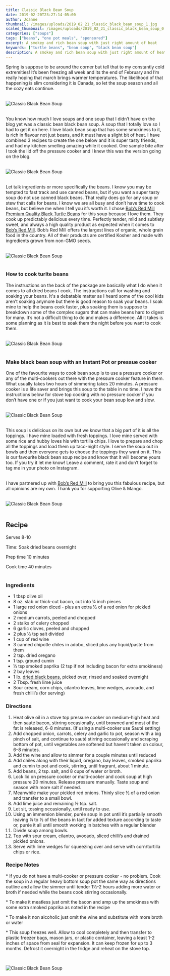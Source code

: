 ```yaml
---
title: Classic Black Bean Soup
date: 2019-02-20T23:27:14-05:00
author: Joanne
thumbnail: /images/uploads/2019_02_21_classic_black_bean_soup_1.jpg
scaled_thumbnail: /images/uploads/2019_02_21_classic_black_bean_soup_0.jpg
categories: ["soups"]
tags: ["beans", "one pot meals", "sponsored"]
excerpt: A smokey and rich bean soup with just right amount of heat
keywords: ["turtle beans", "bean soup", "black bean soup"]
description: A smokey and rich bean soup with just right amount of heat. THis bean soup is similar to Mexican black bean soup.
---
```


Spring is suppose to be around the corner but tell that to my constantly cold extremities! It’s been freezing all week and its the end of February and I’m really hoping that march brings warmer temperatures. The likelihood of that happening is slim considering it is Canada, so let the soup season and all the cozy eats continue.
</br>
</br>

![Classic Black Bean Soup](/images/uploads/2019_02_21_classic_black_bean_soup_2.jpg)
</br>
</br> 

You know how much I love soups and one soup that I didn’t have on the blog yet was a classic bean black bean soup. A soup that I totally love so I had to get it on here. I love black bean soup that has some smokiness to it, is rich in flavour not just beans, and it must have a slight bit of heat. I have combined 3 recipes to create the one below and it is super tasty friends, and had my kitchen smelling amazing while it cooked. One sample bite after I took the lid off the pressure cooker and I knew this was the version going on the blog.
</br>
</br>

![Classic Black Bean Soup](/images/uploads/2019_02_21_classic_black_bean_soup_3.jpg)
</br>
</br>

Let talk ingredients or more specifically the beans. I know you may be tempted to fast track and use canned beans, but if you want a super tasty soup do not use canned black beans. That really does go for any soup or stew that calls for beans. I know we are all busy and don’t have time to cook beans, but believe me when I tell you it’s worth it. I chose <span class="highlight"><a rel="nofollow" href="https://www.bobsredmill.com/black-turtle-beans.html"> Bob’s Red Mill Premium Quality Black Turtle Beans</a></span> for this soup because I love them. They cook up predictably delicious every time. Perfectly tender, mild and subtlety sweet, and  always a high quality product as expected when it comes to <span class="highlight"><a rel="nofollow" href="https://www.bobsredmill.com/?utm_source=TheOliveAndMango&utm_medium=influencer&utm_campaign=bobsredmill">Bob’s Red Mill</a></span>. Bob’s Red Mill offers the largest lines of organic, whole grain food in the country. All of their products are certified Kosher and made with ingredients grown from non-GMO seeds.
</br>
</br>

![Classic Black Bean Soup](/images/uploads/2019_02_21_classic_black_bean_soup_4.jpg)
</br>
</br>

### How to cook turlte beans 
The instructions on the back of the package are basically what I do when it comes to all dried beans I cook. The instructions call for washing and soaking your beans. It's a debatable matter as I heard some of the cool kids aren’t soaking anymore but there is good reason to soak your beans. I soak mine to help the beans cook faster, plus soaking them is suppose to breakdown some of the complex sugars that can make beans hard to digest for many. It’s not a difficult thing to do and makes a difference. All it takes is some planning as it is best to soak them the night before you want to cook them.
</br>
</br>

![Classic Black Bean Soup](/images/uploads/2019_02_21_classic_black_bean_soup_5.jpg)
</br>
</br>

### Make black bean soup with an Instant Pot or pressue cooker
One of the favourite ways to cook bean soup is to use a pressure cooker or any of the multi-cookers out there with the pressure cooker feature in them. What usually takes two hours of simmering takes 20 minutes.  A pressure cooker is a life saver and brings this soup to the table in no time. I have the instructions below for stove top cooking with no pressure cooker if you don’t have one or if you just want to cook your bean soup low and slow.
</br>
</br>

![Classic Black Bean Soup](/images/uploads/2019_02_21_classic_black_bean_soup_6.jpg)
</br>
</br>

This soup is delicious on its own but we know that a big part of it is all the toppings. I have mine loaded with fresh toppings. I love mine served with some rice and hubby loves his with tortilla chips. I love to prepare and chop all the toppings and load them up taco-night style. I serve the soup out in bowls and then everyone gets to choose the toppings they want on it. This is our favourite black bean soup recipe and know that it will become yours too. If you try it let me know! Leave a comment, rate it and don’t forget to tag me in your photo on Instagram.
</br>
</br>

I have partnered up with <span class="highlight"><a rel="nofollow" href="https://www.bobsredmill.com/?utm_source=TheOliveAndMango&utm_medium=influencer&utm_campaign=bobsredmill">Bob’s Red Mill</a></span> to bring you this fabulous recipe, but all opinions are my own. Thank you for supporting Olive & Mango.
</br>
</br>

![Classic Black Bean Soup](/images/uploads/2019_02_21_classic_black_bean_soup_7.jpg)
</br>
</br>

## Recipe
Serves 8-10  

Time: Soak dried beans overnight  

Prep time 10 minutes  

Cook time 40 minutes
</br>
</br>

### Ingredients

* <span itemprop="ingredients"> 1 tbsp olive oil </span>
* <span itemprop="ingredients"> 8 oz. slab or thick-cut bacon, cut into ¼ inch pieces</span>
* <span itemprop="ingredients"> 1 large red onion diced - plus an extra &frac12; of a red onion for pickled onions </span>
* <span itemprop="ingredients"> 2 medium carrots, peeled and chopped</span>
* <span itemprop="ingredients"> 2 stalks of celery chopped </span>
* <span itemprop="ingredients"> 6 garlic cloves, peeled and chopped </span>
* <span itemprop="ingredients"> 2 plus &frac12; tsp salt divided </span>
* <span itemprop="ingredients"> 1 cup of red wine</span>
* <span itemprop="ingredients"> 3 canned chipotle chiles in adobo, sliced plus any liquid/paste from them </span>
* <span itemprop="ingredients"> 2 tsp. dried oregano</span>
* <span itemprop="ingredients"> 1 tsp. ground cumin</span>
* <span itemprop="ingredients"> &frac12; tsp smoked paprika (2 tsp if not including bacon for extra smokiness) </span>
* <span itemprop="ingredients"> 2 bay leaves </span>
* <span itemprop="ingredients"> 1 lb. <span class="highlight"><a rel="nofollow" href="https://www.bobsredmill.com/black-turtle-beans.html">dried black beans</a></span>, picked over, rinsed and soaked overnight </span>
* <span itemprop="ingredients"> 2 Tbsp. fresh lime juice</span>
* <span itemprop="ingredients"> Sour cream, corn chips, cilantro leaves, lime wedges, avocado, and fresh chilli’s (for serving)</span>

### Directions

1. Heat olive oil in a stove top pressure cooker on medium-high heat and then sauté bacon, stirring occasionally, until browned and most of the fat is released, 6–8 minutes. (If using a multi-cooker use Sauté setting)
2. Add chopped onion, carrots, celery and garlic to pot, season with a big pinch of salt, and continue to sauté stirring occasionally and scraping bottom of pot, until vegetables are softened but haven’t taken on colour, 6–8 minutes. 
3. Add the wine and allow to simmer for a couple minutes until reduced 
4. Add chiles along with their liquid, oregano, bay leaves, smoked paprika and cumin to pot and cook, stirring, until fragrant, about 1 minute. 
5. Add beans, 2 tsp. salt, and 8 cups of water or broth. 
6. Lock lid on pressure cooker or multi-cooker and cook soup at high pressure 20 minutes. Release pressure manually. Taste soup and season with more salt if needed.
7. Meanwhile make your pickled red onions. Thinly slice &frac12; of a red onion and transfer to a small bowl. 
8. Add lime juice and remaining ½ tsp. salt. 
9. Let sit, tossing occasionally, until ready to use.
10. Using an immersion blender, purée soup in pot until it’s partially smooth leaving &frac14; to &frac12; of the beans in tact for added texture according to taste or, purée it all until smooth working in batches with a regular blender 
11. Divide soup among bowls. 
12. Top with sour cream, cilantro, avocado, sliced chilli’s and drained pickled onions. 
13. Serve with lime wedges for squeezing over and serve with corn/tortilla chips or rice. 

### Recipe Notes 

&ast; If you do not have a multi-cooker or pressure cooker - no problem.  Cook the soup in a regular heavy bottom soup pot the same way as directions outline and allow the simmer until tender 1&frac12;-2 hours adding more water or broth if needed while the beans cook stirring occasionally.

&ast; To make it meatless just omit the bacon and amp up the smokiness with some extra smoked paprika as noted in the recipe

&ast; To make it non alcoholic just omit the wine and substitute with more broth or water

&ast; This soup freezes well. Allow to cool completely and then transfer to plastic freezer bags, mason jars, or plastic container, leaving a least 1-2 inches of space from seal for expansion. It can keep frozen for up to 3 months. Defrost it overnight in the fridge and reheat on the stove top.

</br>

![Classic Black Bean Soup](/images/uploads/2019_02_21_classic_black_bean_soup_8.jpg)
